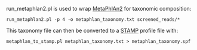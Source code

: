 run_metaphlan2.pl is used to wrap [MetaPhlAn2](https://bitbucket.org/biobakery/metaphlan2) for taxonomic composition:

    run_metaphlan2.pl -p 4 -o metaphlan_taxonomy.txt screened_reads/*

This taxonomy file can then be converted to a [STAMP](http://kiwi.cs.dal.ca/Software/STAMP) profile file with:

    metaphlan_to_stamp.pl metaphlan_taxonomy.txt > metaphlan_taxonomy.spf